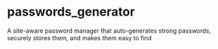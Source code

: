 # passwords_generator
A site-aware password manager that auto-generates strong passwords, securely stores them, and makes them easy to find
